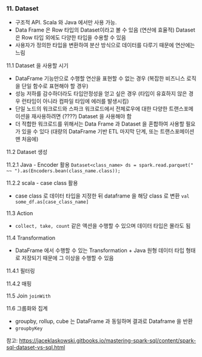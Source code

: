 ### 11. Dataset 

- 구조적 API. Scala 와 Java 에서만 사용 가능.  
- Data Frame 은 Row 타입의 Dataset이라고 볼 수 있음 (연산에 효율적) Dataset 은 Row 타입 외에도 다양한 타입을 수용할 수 있음
- 사용자가 정의한 타입을 변환하여 분산 방식으로 데이터를 다루기 때문에 연산에는 느림
 
11.1 Dataset 을 사용할 시기 
- DataFrame 기능만으로 수행할 연산을 표현할 수 없는 경우 (복잡한 비즈니스 로직을 단일 함수로 표현해야 할 경우)
- 성능 저하를 감수하더라도 타입안정성을 얻고 싶은 경우 (타입이 유효하지 않은 경우 런타임이 아니라 컴파일 타임에 에러를 발생시킴)
-  단일 노드의 워크로드와 스파크 워크로드에서 전체로우에 대한 다양한 트랜스포메이션을 재사용하려면 (????) Dataset 을 사용해야 함
-  더 적합한 워크로드를 위해서는 Data Frame 과 Dataset 을 혼합하여 사용할 필요가 있을 수 있다 (대량의 DataFrame 기반 ETL 마지막 단계, 또는 트랜스포메이션 맨 처음에)

11.2 Dataset 생성

11.2.1 Java - Encoder 활용 
``` Dataset<class_name> ds = spark.read.parquet(" ~~ ").as(Encoders.bean(class_name.class)); ```

11.2.2 scala - case class 활용
- case class 로 데이터 타입을 지정한 뒤 dataframe 을 해당 class 로 변환 ``` val some_df.as[case_class_name] ```

11.3 Action
- ```collect, take, count``` 같은 액션을 수행할 수 있으며 데이터 타입은 몰라도 됨 

11.4 Transformation
- DataFrame 에서 수행할 수 있는 Transformation + Java 원형 데이터 타입 형태로 저장되기 때문에 그 이상을 수행할 수 있음 

11.4.1 필터링 

11.4.2 매핑

11.5 Join
```joinWith```

11.6 그룹화와 집계 
- groupby, rollup, cube 는 DataFrame 과 동일하며 결과로 Dataframe 을 반환
- ```groupbyKey```


참고:
https://jaceklaskowski.gitbooks.io/mastering-spark-sql/content/spark-sql-dataset-vs-sql.html


